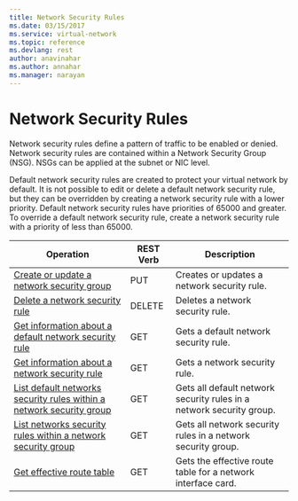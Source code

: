 ```yaml
---
title: Network Security Rules
ms.date: 03/15/2017
ms.service: virtual-network
ms.topic: reference
ms.devlang: rest
author: anavinahar 
ms.author: annahar 
ms.manager: narayan
---
```

# Network Security Rules
Network security rules define a pattern of traffic to be enabled or denied. Network security rules are contained within a Network Security Group (NSG). NSGs can be applied at the subnet or NIC level.  
  
Default network security rules are created to protect your virtual network by default. It is not possible to edit or delete a default network security rule, but they can be overridden by creating a network security rule with a lower priority. Default network security rules have priorities of 65000 and greater. To override a default network security rule, create a network security rule with a priority of less than 65000.  

| Operation | REST Verb | Description | 
|---------|---------|-----------|
| [Create or update a network security group](create-or-update-a-network-security-group.md) |  PUT | Creates or updates a network security rule. |  
| [Delete a network security rule](delete-a-network-security-rule.md)       |  DELETE | Deletes a network security rule. |  
| [Get information about a default network security rule ](get-information-about-a-default-network-security-rule.md)       |  GET | Gets a default network security rule. |  
| [Get information about a network security rule ](get-information-about-a-network-security-rule.md)      |  GET | Gets a network security rule. |  
| [List default networks security rules within a network security group](list-default-networks-security-rules-within-a-network-security-group.md)      |  GET | Gets all default network security rules in a network security group. |  
| [List networks security rules within a network security group](list-networks-security-rules-within-a-network-security-group.md)|  GET | Gets all network security rules in a network security group. |  
| [Get effective route table](get-effective-route-table.md)|  GET | Gets the effective route table for a network interface card. |  
